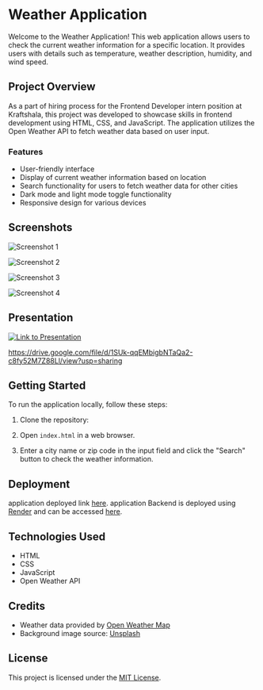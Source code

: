 # Weather Application

Welcome to the Weather Application! This web application allows users to check the current weather information for a specific location. It provides users with details such as temperature, weather description, humidity, and wind speed.

## Project Overview

As a part of hiring process for the Frontend Developer intern position at Kraftshala, this project was developed to showcase skills in frontend development using HTML, CSS, and JavaScript. The application utilizes the Open Weather API to fetch weather data based on user input.

### Features

- User-friendly interface
- Display of current weather information based on location
- Search functionality for users to fetch weather data for other cities
- Dark mode and light mode toggle functionality
- Responsive design for various devices



## Screenshots


![Screenshot 1](https://drive.google.com/uc?export=view&id=1x2Y00uzAp1HlZJh5NPdWAZROU3ODExlI)

![Screenshot 2](https://drive.google.com/uc?export=view&id=1zjThc3XqPZkkl40VDtmapwTWajE2YiL1)

![Screenshot 3](https://drive.google.com/uc?export=view&id=1OvwcikC2gw6JkyoXQuZ17SHrppep4Qi0)

![Screenshot 4](https://drive.google.com/uc?export=view&id=1cU0a0SlVjRJFSk5XXttvWoGsSyJKJ7Hz)




## Presentation

[![Link to Presentation](https://via.placeholder.com/150)](https://drive.google.com/file/d/1SUk-qqEMbigbNTaQa2-c8fy52M7Z88Ll)



https://drive.google.com/file/d/1SUk-qqEMbigbNTaQa2-c8fy52M7Z88Ll/view?usp=sharing

## Getting Started

To run the application locally, follow these steps:

1. Clone the repository:


2. Open `index.html` in a web browser.

3. Enter a city name or zip code in the input field and click the "Search" button to check the weather information.

## Deployment

application deployed link [here](https://kraftshalaweatherapp.netlify.app/).
application Backend is deployed using [Render](https://render.com/) and can be accessed [here](https://weather-app-mrd8.onrender.com).

## Technologies Used

- HTML
- CSS
- JavaScript
- Open Weather API

## Credits

- Weather data provided by [Open Weather Map](https://openweathermap.org/api)
- Background image source: [Unsplash](https://unsplash.com/)

## License

This project is licensed under the [MIT License](LICENSE).


